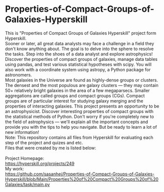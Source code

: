 # Properties-of-Compact-Groups-of-Galaxies-Hyperskill
This is "Properties of Compact Groups of Galaxies Hyperskill" project form Hyperskill.<br>
Sooner or later, all great data analysts may face a challenge in a field they don't know anything about. The goal is to delve into the sphere to resolve the tasks. Step into the shoes of a data analyst and explore astrophysics! Discover the properties of compact groups of galaxies, manage data tables using pandas, and test various statistical hypotheses with scipy. You will also work with a coordinate system using astropy, a Python package for astronomers.<br>
Most galaxies in the Universe are found as highly-dense groups or clusters. The densest and the most populous are galaxy clusters — they may contain 50+ relatively bright galaxies in the area of a few megaparsecs. Smaller aggregations are called groups and compact groups (CGs). Compact groups are of particular interest for studying galaxy merging and the properties of interacting galaxies. This project presents an opportunity to be an astrophysicist. Discover interesting properties of compact groups with the statistical methods of Python. Don't worry if you're completely new to the field of astrophysics — we'll explain all the important concepts and provide you with the tips to help you navigate. But be ready to learn a lot of new information!<br>
Note: This repository contains all files from Hyperskill for evaluating each step of the project and quizes and etc.<br>
Files that were created by me is listed below:<br>
<br>
Project Homepage:<br>
https://hyperskill.org/projects/249<br>
My work:<br>
https://github.com/sasanhej/Properties-of-Compact-Groups-of-Galaxies-Hyperskill/blob/Main/Properties%20of%20Compact%20Groups%20of%20Galaxies/task/main.py
